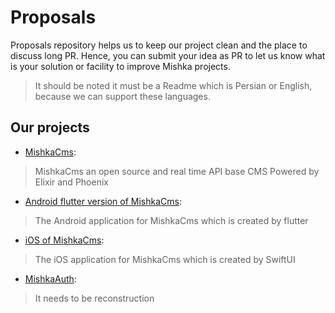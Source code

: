 # Proposals
Proposals repository helps us to keep our project clean and the place to discuss long PR. Hence, you can submit your idea as PR to let us know what is your solution or facility to improve Mishka projects.

> It should be noted it must be a Readme which is Persian or English, because we can support these languages.

## Our projects
- [MishkaCms](https://github.com/mishka-group/mishka-cms): 
> MishkaCms an open source and real time API base CMS Powered by Elixir and Phoenix
- [Android flutter version of MishkaCms](https://github.com/mishka-group/mishka-cms-android-flutter):
> The Android application for MishkaCms which is created by flutter
- [iOS of MishkaCms](https://github.com/mishka-group/MishkaCmsiOS):
> The iOS application for MishkaCms which is created by SwiftUI
- [MishkaAuth](https://github.com/mishka-group/mishka-auth):
> It needs to be reconstruction